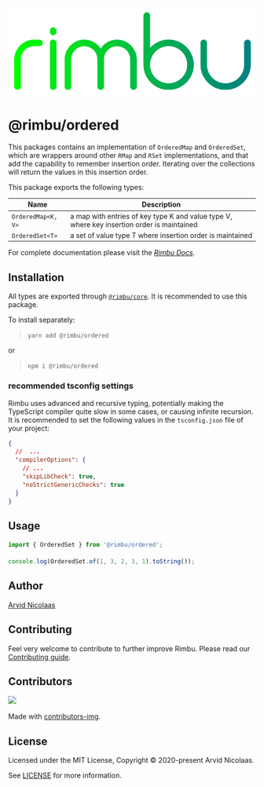 <p align="center">
    <img src="../../assets/rimbu_logo.svg" />
</p>

# @rimbu/ordered

This packages contains an implementation of `OrderedMap` and `OrderedSet`, which are wrappers around other `RMap` and `RSet` implementations, and that add the capability to remember insertion order. Iterating over the collections will return the values in this insertion order.

This package exports the following types:

| Name               | Description                                                                                |
| ------------------ | ------------------------------------------------------------------------------------------ |
| `OrderedMap<K, V>` | a map with entries of key type K and value type V, where key insertion order is maintained |
| `OrderedSet<T>`    | a set of value type T where insertion order is maintained                                  |

For complete documentation please visit the _[Rimbu Docs](http://rimbu.org)_.

## Installation

All types are exported through [`@rimbu/core`](../core). It is recommended to use this package.

To install separately:

> `yarn add @rimbu/ordered`

or

> `npm i @rimbu/ordered`

### recommended tsconfig settings

Rimbu uses advanced and recursive typing, potentially making the TypeScript compiler quite slow in some cases, or causing infinite recursion. It is recommended to set the following values in the `tsconfig.json` file of your project:

```json
{
  //  ...
  "compilerOptions": {
    // ...
    "skipLibCheck": true,
    "noStrictGenericChecks": true
  }
}
```

## Usage

```ts
import { OrderedSet } from '@rimbu/ordered';

console.log(OrderedSet.of(1, 3, 2, 3, 1).toString());
```

## Author

[Arvid Nicolaas](https://github.com/vitoke)

## Contributing

Feel very welcome to contribute to further improve Rimbu. Please read our [Contributing guide](../../CONTRIBUTING.md).

## Contributors

<img src = "https://contrib.rocks/image?repo=vitoke/iternal"/>

Made with [contributors-img](https://contrib.rocks).

## License

Licensed under the MIT License, Copyright © 2020-present Arvid Nicolaas.

See [LICENSE](./LICENSE) for more information.
